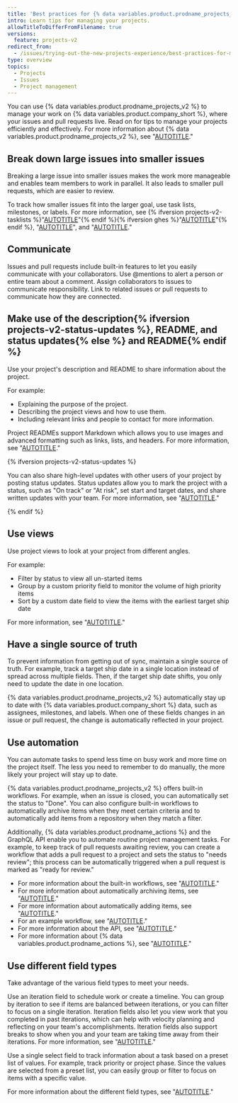 ```yaml
---
title: 'Best practices for {% data variables.product.prodname_projects_v2 %}'
intro: Learn tips for managing your projects.
allowTitleToDifferFromFilename: true
versions:
  feature: projects-v2
redirect_from:
  - /issues/trying-out-the-new-projects-experience/best-practices-for-managing-projects
type: overview
topics:
  - Projects
  - Issues
  - Project management
---
```


You can use {% data variables.product.prodname_projects_v2 %} to manage your work on {% data variables.product.company_short %}, where your issues and pull requests live. Read on for tips to manage your projects efficiently and effectively. For more information about {% data variables.product.prodname_projects_v2 %}, see "[AUTOTITLE](/issues/planning-and-tracking-with-projects/learning-about-projects/about-projects)."

## Break down large issues into smaller issues

Breaking a large issue into smaller issues makes the work more manageable and enables team members to work in parallel. It also leads to smaller pull requests, which are easier to review.

To track how smaller issues fit into the larger goal, use task lists, milestones, or labels. For more information, see {% ifversion projects-v2-tasklists %}"[AUTOTITLE](/issues/tracking-your-work-with-issues/about-tasklists)"{% endif %}{% ifversion ghes %}"[AUTOTITLE](/get-started/writing-on-github/working-with-advanced-formatting/about-task-lists)"{% endif %}, "[AUTOTITLE](/issues/using-labels-and-milestones-to-track-work/about-milestones)", and "[AUTOTITLE](/issues/using-labels-and-milestones-to-track-work/managing-labels)."

## Communicate

Issues and pull requests include built-in features to let you easily communicate with your collaborators. Use @mentions to alert a person or entire team about a comment. Assign collaborators to issues to communicate responsibility. Link to related issues or pull requests to communicate how they are connected.

## Make use of the description{% ifversion projects-v2-status-updates %}, README, and status updates{% else %} and README{% endif %}

Use your project's description and README to share information about the project.

For example:

* Explaining the purpose of the project.
* Describing the project views and how to use them.
* Including relevant links and people to contact for more information.

Project READMEs support Markdown which allows you to use images and advanced formatting such as links, lists, and headers. For more information, see "[AUTOTITLE](/issues/planning-and-tracking-with-projects/creating-projects/creating-a-project)."

{% ifversion projects-v2-status-updates %}

You can also share high-level updates with other users of your project by posting status updates. Status updates allow you to mark the project with a status, such as "On track" or "At risk", set start and target dates, and share written updates with your team. For more information, see "[AUTOTITLE](/issues/planning-and-tracking-with-projects/learning-about-projects/sharing-project-updates)."

{% endif %}

## Use views

Use project views to look at your project from different angles.

For example:

* Filter by status to view all un-started items
* Group by a custom priority field to monitor the volume of high priority items
* Sort by a custom date field to view the items with the earliest target ship date

For more information, see "[AUTOTITLE](/issues/planning-and-tracking-with-projects/customizing-views-in-your-project/changing-the-layout-of-a-view)."

## Have a single source of truth

To prevent information from getting out of sync, maintain a single source of truth. For example, track a target ship date in a single location instead of spread across multiple fields. Then, if the target ship date shifts, you only need to update the date in one location.

{% data variables.product.prodname_projects_v2 %} automatically stay up to date with {% data variables.product.company_short %} data, such as assignees, milestones, and labels. When one of these fields changes in an issue or pull request, the change is automatically reflected in your project.

## Use automation

You can automate tasks to spend less time on busy work and more time on the project itself. The less you need to remember to do manually, the more likely your project will stay up to date.

{% data variables.product.prodname_projects_v2 %} offers built-in workflows. For example, when an issue is closed, you can automatically set the status to "Done". You can also configure built-in workflows to automatically archive items when they meet certain criteria and to automatically add items from a repository when they match a filter.

Additionally, {% data variables.product.prodname_actions %} and the GraphQL API enable you to automate routine project management tasks. For example, to keep track of pull requests awaiting review, you can create a workflow that adds a pull request to a project and sets the status to "needs review"; this process can be automatically triggered when a pull request is marked as "ready for review."

* For more information about the built-in workflows, see "[AUTOTITLE](/issues/planning-and-tracking-with-projects/automating-your-project/using-the-built-in-automations)."
* For more information about automatically archiving items, see "[AUTOTITLE](/issues/planning-and-tracking-with-projects/automating-your-project/archiving-items-automatically)."
* For more information about automatically adding items, see "[AUTOTITLE](/issues/planning-and-tracking-with-projects/automating-your-project/adding-items-automatically)."
* For an example workflow, see "[AUTOTITLE](/issues/planning-and-tracking-with-projects/automating-your-project/automating-projects-using-actions)."
* For more information about the API, see "[AUTOTITLE](/issues/planning-and-tracking-with-projects/automating-your-project/using-the-api-to-manage-projects)."
* For more information about {% data variables.product.prodname_actions %}, see "[AUTOTITLE](/actions)."

## Use different field types

Take advantage of the various field types to meet your needs.

Use an iteration field to schedule work or create a timeline. You can group by iteration to see if items are balanced between iterations, or you can filter to focus on a single iteration. Iteration fields also let you view work that you completed in past iterations, which can help with velocity planning and reflecting on your team's accomplishments. Iteration fields also support breaks to show when you and your team are taking time away from their iterations. For more information, see "[AUTOTITLE](/issues/planning-and-tracking-with-projects/understanding-fields/about-iteration-fields)."

Use a single select field to track information about a task based on a preset list of values. For example, track priority or project phase. Since the values are selected from a preset list, you can easily group or filter to focus on items with a specific value.

For more information about the different field types, see "[AUTOTITLE](/issues/planning-and-tracking-with-projects/understanding-fields)."
